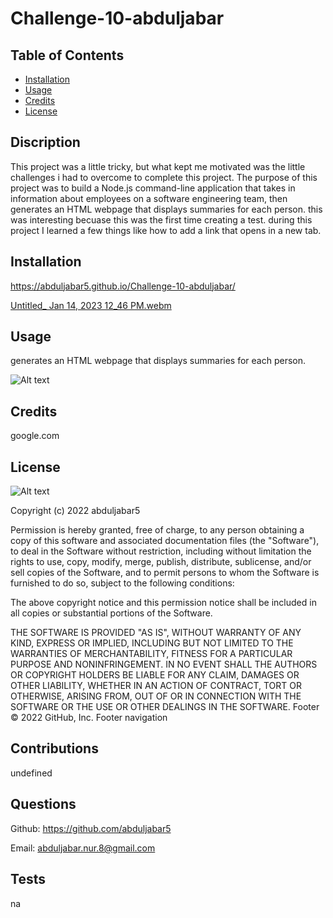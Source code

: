 # Challenge-10-abduljabar

## Table of Contents

- [Installation](#Installation)
- [Usage](#Usage)
- [Credits](#Credits)
- [License](#License)

## Discription
This project was a little tricky, but what kept me motivated was the little challenges i had to overcome to complete this project. The purpose of this project was to build a Node.js command-line application that takes in information about employees on a software engineering team, then generates an HTML webpage that displays summaries for each person. this was interesting becuase this was the first time creating a test. during this project I learned a few things like how to add a link that opens in a new tab.

## Installation

https://abduljabar5.github.io/Challenge-10-abduljabar/

[Untitled_ Jan 14, 2023 12_46 PM.webm](https://user-images.githubusercontent.com/115905200/213317925-bf4b12b4-fe76-4903-9637-45e88c2740eb.webm)


## Usage

generates an HTML webpage that displays summaries for each person.

![Alt text](assets/img/portfolio.png)

## Credits
google.com

## License

![Alt text](https://img.shields.io/github/license/abduljabar5/Challenge-10-abduljabar)

Copyright (c) 2022 abduljabar5

Permission is hereby granted, free of charge, to any person obtaining a copy
of this software and associated documentation files (the "Software"), to deal
in the Software without restriction, including without limitation the rights
to use, copy, modify, merge, publish, distribute, sublicense, and/or sell
copies of the Software, and to permit persons to whom the Software is
furnished to do so, subject to the following conditions:

The above copyright notice and this permission notice shall be included in all
copies or substantial portions of the Software.

THE SOFTWARE IS PROVIDED "AS IS", WITHOUT WARRANTY OF ANY KIND, EXPRESS OR
IMPLIED, INCLUDING BUT NOT LIMITED TO THE WARRANTIES OF MERCHANTABILITY,
FITNESS FOR A PARTICULAR PURPOSE AND NONINFRINGEMENT. IN NO EVENT SHALL THE
AUTHORS OR COPYRIGHT HOLDERS BE LIABLE FOR ANY CLAIM, DAMAGES OR OTHER
LIABILITY, WHETHER IN AN ACTION OF CONTRACT, TORT OR OTHERWISE, ARISING FROM,
OUT OF OR IN CONNECTION WITH THE SOFTWARE OR THE USE OR OTHER DEALINGS IN THE
SOFTWARE.
Footer
© 2022 GitHub, Inc.
Footer navigation

## Contributions

undefined

## Questions

Github: https://github.com/abduljabar5

Email: abduljabar.nur.8@gmail.com

## Tests

na

